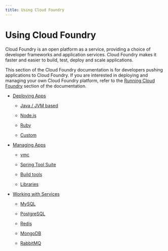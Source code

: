 ```yaml
---
title: Using Cloud Foundry
---
```


# Using Cloud Foundry 

Cloud Foundry is an open platform as a service, providing a choice of developer frameworks and application services. Cloud Foundry makes it faster and easier to build, test, deploy and scale applications.

This section of the Cloud Foundry documentation is for developers pushing applications to Cloud Foundry. If you are interested in deploying and managing your own Cloud Foundry platform, refer to the [Running Cloud Foundry](/docs/running/index.html) section of the documentation. 

* [Deploying Apps](deploying-apps/index.html)

  * [Java / JVM based](deploying-apps/jvm/index.html)

  * [Node.js](deploying-apps/javascript/index.html)

  * [Ruby](deploying-apps/ruby/index.html)

  * [Custom](deploying-apps/custom/index.html)

* [Managing Apps](managing-apps/index.html)

  * [vmc](managing-apps/vmc/index.html)

  * [Spring Tool Suite](managing-apps/sts/index.html)
 
  * [Build tools](managing-apps/build-tools/index.html)

  * [Libraries](managing-apps/libs/index.html)

* [Working with Services](working-with-services/index.html)

  * [MySQL](working-with-services/relational-db/mysql.html)

  * [PostgreSQL](working-with-services/relational-db/postgresql.html)

  * [Redis](working-with-services/key-value-store/redis.html)

  * [MongoDB](working-with-services/key-value-store/mongodb.html)

  * [RabbitMQ](working-with-services/message-queue/rabbit.html)


